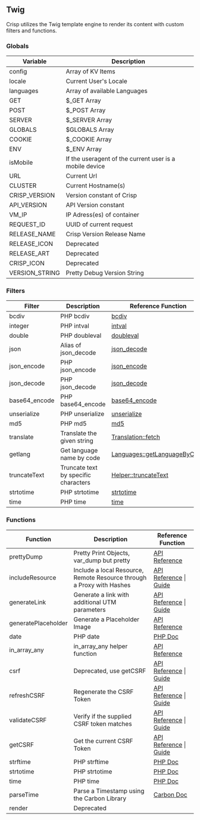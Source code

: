 ## Twig

Crisp utilizes the Twig template engine to render its content with custom filters and functions.


### Globals

| Variable       | Description                                             |
|----------------|---------------------------------------------------------|
| config         | Array of KV Items                                       |
| locale         | Current User's Locale                                   |
| languages      | Array of available Languages                            |
| GET            | $_GET Array                                             |
| POST           | $_POST Array                                            |
| SERVER         | $_SERVER Array                                          |
| GLOBALS        | $GLOBALS Array                                          |
| COOKIE         | $_COOKIE Array                                          |
| ENV            | $_ENV Array                                             |
| isMobile       | If the useragent of the current user is a mobile device |
| URL            | Current Url                                             |
| CLUSTER        | Current Hostname(s)                                     |
| CRISP_VERSION  | Version constant of Crisp                               |
| API_VERSION    | API Version constant                                    |
| VM_IP          | IP Adress(es) of container                              |
| REQUEST_ID     | UUID of current request                                 |
| RELEASE_NAME   | Crisp Version Release Name                              |
| RELEASE_ICON   | Deprecated                                              |
| RELEASE_ART    | Deprecated                                              |
| CRISP_ICON     | Deprecated                                              |
| VERSION_STRING | Pretty Debug Version String                             |


### Filters
| Filter        | Description                          | Reference Function                                                                                                                                   |
|---------------|--------------------------------------|------------------------------------------------------------------------------------------------------------------------------------------------------|
| bcdiv         | PHP bcdiv                            | [bcdiv](https://www.php.net/manual/en/function.bcdiv.php)                                                                                            |
| integer       | PHP intval                           | [intval](https://www.php.net/manual/en/function.intval.php)                                                                                          |
| double        | PHP doubleval                        | [doubleval](https://www.php.net/manual/en/function.doubleval.php)                                                                                    |
| json          | Alias of json_decode                 | [json_decode](https://www.php.net/manual/en/function.json-decode.php)                                                                                |
| json_encode   | PHP json_encode                      | [json_encode](https://www.php.net/manual/en/function.json-encode.php)                                                                                |
| json_decode   | PHP json_decode                      | [json_decode](https://www.php.net/manual/en/function.json-decode.php)                                                                                |
| base64_encode | PHP base64_encode                    | [base64_encode](https://www.php.net/manual/en/function.base64-encode.php)                                                                            |
| unserialize   | PHP unserialize                      | [unserialize](https://www.php.net/manual/en/function.unserialize.php)                                                                                |
| md5           | PHP md5                              | [md5](https://www.php.net/manual/en/function.md5.php)                                                                                                |
| translate     | Translate the given string           | [Translation::fetch](https://api.crispcms.jrbit.de/da/d71/classcrisp_1_1api_1_1_translation.html#ac3eb935cc896c46f385bb29ce8e5b8bb)                  |
| getlang       | Get language name by code            | [Languages::getLanguageByCode](https://api.crispcms.jrbit.de/df/d3a/classcrisp_1_1api_1_1lists_1_1_languages.html#a3fc784b856bc4ccfd560f055a14b54c1) |
| truncateText  | Truncate text by specific characters | [Helper::truncateText](https://api.crispcms.jrbit.de/dc/d9c/classcrisp_1_1api_1_1_helper.html#a203b5d4956d3d5af2ebf5192613f1f3b)                     |
| strtotime     | PHP strtotime                        | [strtotime](https://www.php.net/manual/en/function.strtotime.php)                                                                                    |
| time          | PHP time                             | [time](https://www.php.net/manual/en/function.time.php)                                                                                              |


### Functions

| Function            | Description                                                           | Reference Function                                                                                                                                       |
|---------------------|-----------------------------------------------------------------------|----------------------------------------------------------------------------------------------------------------------------------------------------------|
| prettyDump          | Pretty Print Objects, var_dump but pretty                             | [API Reference](https://api.crispcms.jrbit.de/dc/d9c/classcrisp_1_1api_1_1_helper.html#a93a7eee8cb14ed9864e7195da83b4a32)                                |
| includeResource     | Include a local Resource, Remote Resource through a Proxy with Hashes | [API Reference](https://api.crispcms.jrbit.de/d5/d1d/classcrisp_1_1core_1_1_themes.html#a3b3268ad7cf31480c61707b1cfa736c4) \| [Guide](/themes/resources) |
| generateLink        | Generate a link with additional UTM parameters                        | [API Reference](https://api.crispcms.jrbit.de/dc/d9c/classcrisp_1_1api_1_1_helper.html#a4b4c57aa3fd0d4b3de1cc478bc4f7c99) \| [Guide](/themes/links)      |
| generatePlaceholder | Generate a Placeholder Image                                          | [API Reference](https://api.crispcms.jrbit.de/dc/d9c/classcrisp_1_1api_1_1_helper.html#a01423e47dde2182fe83bec3a8bbca984)                                |
| date                | PHP date                                                              | [PHP Doc](https://www.php.net/manual/en/function.date.php)                                                                                               |
| in_array_any        | in_array_any helper function                                          | [API Reference](https://api.crispcms.jrbit.de/dc/d9c/classcrisp_1_1api_1_1_helper.html#aac91f8010ad40dc069511f3534eb4fa3)                                |
| csrf                | Deprecated, use getCSRF                                               | [API Reference](https://api.crispcms.jrbit.de/df/dd6/classcrisp_1_1core_1_1_security.html#a755b8ffb10f860314862366b34704ace) \| [Guide](/themes/csrf)    |
| refreshCSRF         | Regenerate the CSRF Token                                             | [API Reference](https://api.crispcms.jrbit.de/df/dd6/classcrisp_1_1core_1_1_security.html#ac4b0bc804a94bb993babdc767e9f17f5)  \| [Guide](/themes/csrf)   |
| validateCSRF        | Verify if the supplied CSRF token matches                             | [API Reference](https://api.crispcms.jrbit.de/df/dd6/classcrisp_1_1core_1_1_security.html#ac4b0bc804a94bb993babdc767e9f17f5)  \| [Guide](/themes/csrf)   |
| getCSRF             | Get the current CSRF Token                                            | [API Reference](https://api.crispcms.jrbit.de/df/dd6/classcrisp_1_1core_1_1_security.html#a755b8ffb10f860314862366b34704ace) \| [Guide](/themes/csrf)    |
| strftime            | PHP strftime                                                          | [PHP Doc](https://www.php.net/manual/en/function.strftime.php)                                                                                           |
| strtotime           | PHP strtotime                                                         | [PHP Doc](https://www.php.net/manual/en/function.strtotime.php)                                                                                          |
| time                | PHP time                                                              | [PHP Doc](https://www.php.net/manual/en/function.time.php)                                                                                               |
| parseTime           | Parse a Timestamp using the Carbon Library                            | [Carbon Doc](https://carbon.nesbot.com/docs/)                                                                                                            |
| render              | Deprecated                                                            |                                                                                                                                                          |